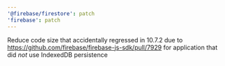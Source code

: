 ```yaml
---
'@firebase/firestore': patch
'firebase': patch
---
```


Reduce code size that accidentally regressed in 10.7.2 due to https://github.com/firebase/firebase-js-sdk/pull/7929 for application that did _not_ use IndexedDB persistence
